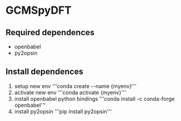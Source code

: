 # GCMSpyDFT

## Required dependences
- openbabel
- py2opsin

## Install dependences
1) setup new env '''conda create --name {myenv}'''
2) activate new env '''conda activate {myenv}'''
3) install openbabel python bindings '''conda install -c conda-forge openbabel'''
4) install py2opsin '''pip install py2opsin'''
